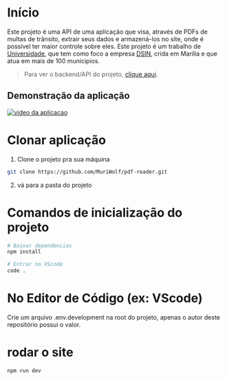 # Início
Este projeto é uma API de uma aplicação que visa, através de PDFs de multas de trânsito, extrair seus dados e armazená-los no site, onde é possível ter maior controle sobre eles. Este projeto é um trabalho de [Universidade](https://unimar.br/), que tem como foco a empresa [DSIN](https://www.dsin.com.br/), crida em Marília e que atua em mais de 100 munícipios. </br>
> Para ver o backend/API do projeto, [clique aqui](https://github.com/MuriWolf/pdf-reader-api).
## Demonstração da aplicação
[![video da aplicacao](https://img.youtube.com/vi/SntDclpf3NE/0.jpg)](https://www.youtube.com/watch?v=SntDclpf3NE)
# Clonar aplicação
1. Clone o projeto pra sua máquina
```bash
git clone https://github.com/MuriWolf/pdf-reader.git
```
2. vá para a pasta do projeto

# Comandos de inicialização do projeto
```bash
# Baixar dependencias
npm install 

# Entrar no VScode
code . 
```

# No Editor de Código (ex: VScode)
Crie um arquivo .env.development na root do projeto, apenas o autor deste repositório possui o valor.

# rodar o site
```bash
npm run dev 
```
